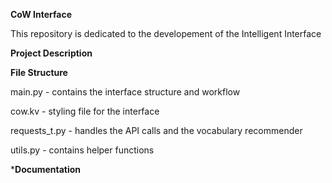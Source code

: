 **CoW Interface**

This repository is dedicated to the developement of the Intelligent Interface

**Project Description**

**File Structure**

main.py - contains the interface structure and workflow

cow.kv - styling file for the interface

requests_t.py - handles the API calls and the vocabulary recommender

utils.py - contains helper functions 

***Documentation**
